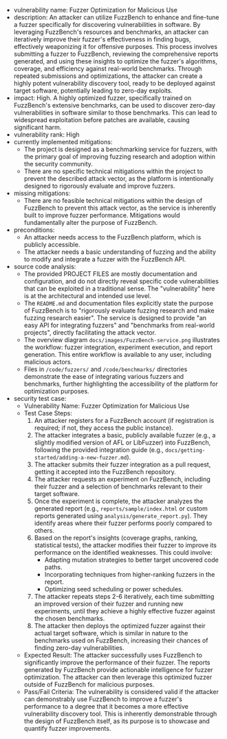 - vulnerability name: Fuzzer Optimization for Malicious Use
- description: An attacker can utilize FuzzBench to enhance and fine-tune a fuzzer specifically for discovering vulnerabilities in software. By leveraging FuzzBench's resources and benchmarks, an attacker can iteratively improve their fuzzer's effectiveness in finding bugs, effectively weaponizing it for offensive purposes. This process involves submitting a fuzzer to FuzzBench, reviewing the comprehensive reports generated, and using these insights to optimize the fuzzer's algorithms, coverage, and efficiency against real-world benchmarks. Through repeated submissions and optimizations, the attacker can create a highly potent vulnerability discovery tool, ready to be deployed against target software, potentially leading to zero-day exploits.
- impact: High. A highly optimized fuzzer, specifically trained on FuzzBench's extensive benchmarks, can be used to discover zero-day vulnerabilities in software similar to those benchmarks. This can lead to widespread exploitation before patches are available, causing significant harm.
- vulnerability rank: High
- currently implemented mitigations:
  - The project is designed as a benchmarking service for fuzzers, with the primary goal of improving fuzzing research and adoption within the security community.
  - There are no specific technical mitigations within the project to prevent the described attack vector, as the platform is intentionally designed to rigorously evaluate and improve fuzzers.
- missing mitigations:
  - There are no feasible technical mitigations within the design of FuzzBench to prevent this attack vector, as the service is inherently built to improve fuzzer performance. Mitigations would fundamentally alter the purpose of FuzzBench.
- preconditions:
  - An attacker needs access to the FuzzBench platform, which is publicly accessible.
  - The attacker needs a basic understanding of fuzzing and the ability to modify and integrate a fuzzer with the FuzzBench API.
- source code analysis:
  - The provided PROJECT FILES are mostly documentation and configuration, and do not directly reveal specific code vulnerabilities that can be exploited in a traditional sense. The "vulnerability" here is at the architectural and intended use level.
  - The `README.md` and documentation files explicitly state the purpose of FuzzBench is to "rigorously evaluate fuzzing research and make fuzzing research easier". The service is designed to provide "an easy API for integrating fuzzers" and "benchmarks from real-world projects", directly facilitating the attack vector.
  - The overview diagram `docs/images/FuzzBench-service.png` illustrates the workflow: fuzzer integration, experiment execution, and report generation. This entire workflow is available to any user, including malicious actors.
  - Files in `/code/fuzzers/` and `/code/benchmarks/` directories demonstrate the ease of integrating various fuzzers and benchmarks, further highlighting the accessibility of the platform for optimization purposes.
- security test case:
  - Vulnerability Name: Fuzzer Optimization for Malicious Use
  - Test Case Steps:
    1. An attacker registers for a FuzzBench account (if registration is required; if not, they access the public instance).
    2. The attacker integrates a basic, publicly available fuzzer (e.g., a slightly modified version of AFL or LibFuzzer) into FuzzBench, following the provided integration guide (e.g., `docs/getting-started/adding-a-new-fuzzer.md`).
    3. The attacker submits their fuzzer integration as a pull request, getting it accepted into the FuzzBench repository.
    4. The attacker requests an experiment on FuzzBench, including their fuzzer and a selection of benchmarks relevant to their target software.
    5. Once the experiment is complete, the attacker analyzes the generated report (e.g., `reports/sample/index.html` or custom reports generated using `analysis/generate_report.py`). They identify areas where their fuzzer performs poorly compared to others.
    6. Based on the report's insights (coverage graphs, ranking, statistical tests), the attacker modifies their fuzzer to improve its performance on the identified weaknesses. This could involve:
        - Adapting mutation strategies to better target uncovered code paths.
        - Incorporating techniques from higher-ranking fuzzers in the report.
        - Optimizing seed scheduling or power schedules.
    7. The attacker repeats steps 2-6 iteratively, each time submitting an improved version of their fuzzer and running new experiments, until they achieve a highly effective fuzzer against the chosen benchmarks.
    8. The attacker then deploys the optimized fuzzer against their actual target software, which is similar in nature to the benchmarks used on FuzzBench, increasing their chances of finding zero-day vulnerabilities.
  - Expected Result: The attacker successfully uses FuzzBench to significantly improve the performance of their fuzzer. The reports generated by FuzzBench provide actionable intelligence for fuzzer optimization. The attacker can then leverage this optimized fuzzer outside of FuzzBench for malicious purposes.
  - Pass/Fail Criteria: The vulnerability is considered valid if the attacker can demonstrably use FuzzBench to improve a fuzzer's performance to a degree that it becomes a more effective vulnerability discovery tool. This is inherently demonstrable through the design of FuzzBench itself, as its purpose is to showcase and quantify fuzzer improvements.